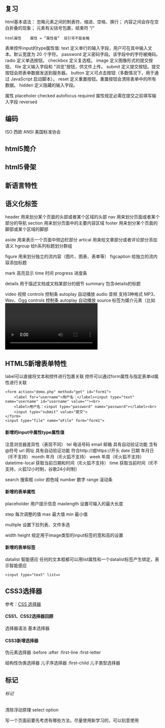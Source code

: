 ## 复习
html基本语法：
    忽略元素之间的制表符、缩进、空格、换行；
    内容之间会存在空白折叠的现象；
    元素有尖括号包裹，结束符 “/”

    html属性    属性 = “属性值”  双引号不能省略

表单控件input的type属性值:
text    定义单行的输入字段，用户可在其中输入文本。默认宽度为 20 个字符。
password    定义密码字段。该字段中的字符被掩码。
radio   定义单选按钮。
checkbox    定义复选框。
image   定义图像形式的提交按钮。
file    定义输入字段和 "浏览"按钮，供文件上传。
submit  定义提交按钮。提交按钮会把表单数据发送到服务器。
button  定义可点击按钮（多数情况下，用于通过 JavaScript 启动脚本）。
reset   定义重置按钮。重置按钮会清除表单中的所有数据。
hidden  定义隐藏的输入字段。

属性
placeholer
checked
autofocus
required 属性规定必需在提交之前填写输入字段
reversed

## 编码
ISO 西欧
ANSI 美国标准协会
## html5简介
## html5骨架
## 新语言特性

## 语义化标签
header 用来划分某个页面的头部或者某个区域的头部
nav 用来划分页面或者某个部分的导航
section 用来划分页面中的主要内容区域
footer 用来划分某个页面的脚部或某个区域的脚部

aside 用来表示一个页面中侧边栏部分
artical 用来给文章部分或者评论部分添加语义
hgroup 给h系列标题划分群组

figure 用来划分独立的流内容（图片、图表、表单等）
figcaption 给独立的流内容添加标题

mark 高亮显示
time 时间
progress 进度条

details 用于描述文档或文档某部分的细节
summary 包含details的标题

video 视频
    controls 控制条
    autoplay 自动播放
audio 音频
    支持3种格式 MP3、Wav、Ogg
    controls 控制条
    autoplay 自动播放
source  标签为媒介元素（比如 <video> 和 <audio>）定义媒介资源
        允许您规定可替换的视频/音频文件供浏览器根据它对媒体类型或者编解码器的支持进行选择

## HTML5新增表单特性
label可以直接将文本和控件进行包裹关联
控件可以通过form属性与指定表单id属性进行关联
```
<form action="demo.php" method="get" id="form1">
    <label for="username">用户名：</label><input type="text" name="username" id="username" value=""><br>
    <label>用户名：<input type="password" name="password"></label><br>
    <input type="submit" value="提交">
</form>
<input type="file" name="oFile" form="form1">
```
#### 新增的input中属性type属性值
注意浏览器差异性（表现不同）
tel 电话号码
email 邮箱
    具有自动验证功能 含有@符号
url 网址
    具有自动验证功能 符合http://或https://开头
date 日期 年月日（IE不支持）
month 年月（IE火狐不支持）
week 年周（IE火狐不支持）
datetime-local 获取当前日期和时间（IE火狐不支持）
time 获取当前时间（IE不支持，火狐12小时制，谷歌24小时制）

search 搜索框
color 颜色域
number 数字
range 滚动条

#### 新增的表单属性
placeholder 用户提示信息
maxlength 设置可输入的最大长度

step 每次调整的值
max 最大值
min 最小值

multiple 设置下拉列表、文件多选

width height 规定用于image类型的input标签的宽和高的设置

#### 新增的表单标签
datalist 智能感应
任何的文本框都可以用list属性和一个datalist标签产生绑定，表示智能感应
```
<input type="text" list=>
```

## CSS3选择器
参考：[CSS 选择器](https://www.runoob.com/cssref/css-selectors.html)
#### CSS1、CSS2选择器回顾
选择器语法
基本选择器

#### CSS3新增选择器
伪元素选择器
    :before
    :after
    :first-line
    :first-letter

结构性伪类选择器
    儿子序选择器
        :first-child
    儿子类型选择器


## 标记
###### 标记
清除浮动原理
select
option

写一个页面前要先考虑有哪些方法，尽量使用新学习的，可以刻意使用
